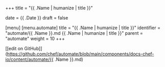 +++
title = "{{ .Name | humanize | title }}"

date = {{ .Date }}
draft = false

[menu]
  [menu.automate]
    title = "{{ .Name | humanize | title }}"
    identifier = "automate/{{ .Name }}.md {{ .Name | humanize | title }}"
    parent = "automate"
    weight = 10
+++

[\[edit on GitHub\]](https://github.com/chef/automate/blob/main/components/docs-chef-io/content/automate/{{ .Name }}.md)
